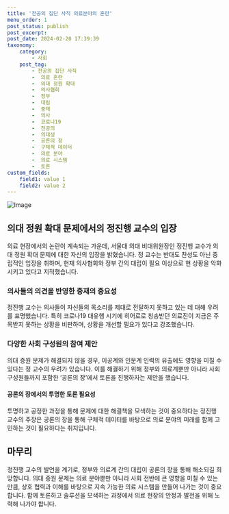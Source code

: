 ```yaml
---
title: '전공의 집단 사직 의료분야의 혼란'
menu_order: 1
post_status: publish
post_excerpt: 
post_date: 2024-02-20 17:39:39
taxonomy:
    category:
        - 사회
    post_tag:
        - 전공의 집단 사직
        -  의료 혼란
        -  의대 정원 확대
        -  의사협회
        -  정부
        -  대립
        -  중재
        -  의사
        -  코로나19
        -  전공의
        -  의대생
        -  공론의 장
        -  구체적 데이터
        -  의료 분야
        -  의료 시스템
        -  토론
custom_fields:
    field1: value 1
    field2: value 2
---
```


![Image](https://imgnews.pstatic.net/image/020/2024/02/20/0003548823_001_20240220052001107.jpg?type=w647)

## 의대 정원 확대 문제에서의 정진행 교수의 입장
의료 현장에서의 논란이 계속되는 가운데, 서울대 의대 비대위원장인 정진행 교수가 의대 정원 확대 문제에 대한 자신의 입장을 밝혔습니다. 정 교수는 반대도 찬성도 아닌 중립적인 입장을 취하며, 현재 의사협회와 정부 간의 대립이 필요 이상으로 현 상황을 악화시키고 있다고 지적했습니다.
### 의사들의 의견을 반영한 중재의 중요성
정진행 교수는 의사들이 자신들의 목소리를 제대로 전달하지 못하고 있는 데 대해 우려를 표명했습니다. 특히 코로나19 대유행 시기에 히어로로 칭송받던 의료진이 지금은 주목받지 못하는 상황을 비판하며, 상황을 개선할 필요가 있다고 강조했습니다.
### 다양한 사회 구성원의 참여 제안
의대 증원 문제가 해결되지 않을 경우, 이공계와 인문계 인력의 유출에도 영향을 미칠 수 있다는 정 교수의 우려가 있습니다. 이를 해결하기 위해 정부와 의료계뿐만 아니라 사회 구성원들까지 포함한 ‘공론의 장’에서 토론을 진행하자는 제안을 했습니다.
#### 공론의 장에서의 투명한 토론 필요성
투명하고 공정한 과정을 통해 문제에 대한 해결책을 모색하는 것이 중요하다는 정진행 교수의 주장은 공론의 장을 통해 구체적 데이터를 바탕으로 의료 분야의 미래를 함께 고민하는 것이 필요하다는 취지입니다.
## 마무리
정진행 교수의 발언을 계기로, 정부와 의료계 간의 대립이 공론의 장을 통해 해소되길 희망합니다. 의대 증원 문제는 의료 분야뿐만 아니라 사회 전반에 큰 영향을 미칠 수 있는 만큼, 상호 협력과 이해를 바탕으로 지속 가능한 의료 시스템을 만들어 나가는 것이 중요합니다. 함께 토론하고 솔루션을 모색하는 과정에서 의료 현장의 안정과 발전을 위해 노력해 나가야 합니다.
